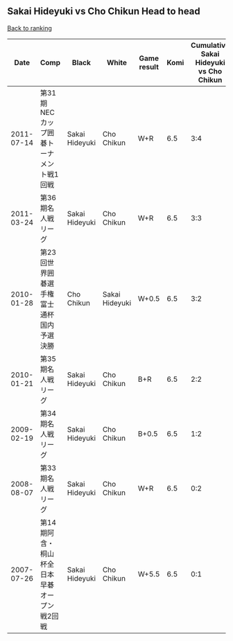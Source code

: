## Sakai Hideyuki vs Cho Chikun Head to head

[Back to ranking](../../index.md)




| **Date** | **Comp** | **Black** | **White** | **Game result** | **Komi** | **Cumulative Sakai Hideyuki vs Cho Chikun** | **Sakai Hideyuki streak** | **Cho Chikun streak** | 
| --- | --- | --- | --- | --- | --- | --- | --- | --- |
| 2011-07-14 | 第31期NECカップ囲碁トーナメント戦1回戦 | Sakai Hideyuki | Cho Chikun | W+R | 6.5 | 3:4 | 0 | 2 | 
| 2011-03-24 | 第36期名人戦リーグ | Sakai Hideyuki | Cho Chikun | W+R | 6.5 | 3:3 | 0 | 1 | 
| 2010-01-28 | 第23回世界囲碁選手権富士通杯国内予選決勝 | Cho Chikun | Sakai Hideyuki | W+0.5 | 6.5 | 3:2 | 3 | 0 | 
| 2010-01-21 | 第35期名人戦リーグ | Sakai Hideyuki | Cho Chikun | B+R | 6.5 | 2:2 | 2 | 0 | 
| 2009-02-19 | 第34期名人戦リーグ | Sakai Hideyuki | Cho Chikun | B+0.5 | 6.5 | 1:2 | 1 | 0 | 
| 2008-08-07 | 第33期名人戦リーグ | Sakai Hideyuki | Cho Chikun | W+R | 6.5 | 0:2 | 0 | 2 | 
| 2007-07-26 | 第14期阿含・桐山杯全日本早碁オープン戦2回戦 | Sakai Hideyuki | Cho Chikun | W+5.5 | 6.5 | 0:1 | 0 | 1 |




